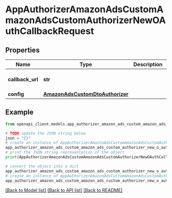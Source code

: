 # AppAuthorizerAmazonAdsCustomAmazonAdsCustomAuthorizerNewOAuthCallbackRequest


## Properties

Name | Type | Description | Notes
------------ | ------------- | ------------- | -------------
**callback_url** | **str** |  | [optional] [default to 'https://my.app.com/callback?code=aaaaBBBBccc1234']
**config** | [**AmazonAdsCustomDtoAuthorizer**](AmazonAdsCustomDtoAuthorizer.md) |  | [optional] 

## Example

```python
from openapi_client.models.app_authorizer_amazon_ads_custom_amazon_ads_custom_authorizer_new_o_auth_callback_request import AppAuthorizerAmazonAdsCustomAmazonAdsCustomAuthorizerNewOAuthCallbackRequest

# TODO update the JSON string below
json = "{}"
# create an instance of AppAuthorizerAmazonAdsCustomAmazonAdsCustomAuthorizerNewOAuthCallbackRequest from a JSON string
app_authorizer_amazon_ads_custom_amazon_ads_custom_authorizer_new_o_auth_callback_request_instance = AppAuthorizerAmazonAdsCustomAmazonAdsCustomAuthorizerNewOAuthCallbackRequest.from_json(json)
# print the JSON string representation of the object
print(AppAuthorizerAmazonAdsCustomAmazonAdsCustomAuthorizerNewOAuthCallbackRequest.to_json())

# convert the object into a dict
app_authorizer_amazon_ads_custom_amazon_ads_custom_authorizer_new_o_auth_callback_request_dict = app_authorizer_amazon_ads_custom_amazon_ads_custom_authorizer_new_o_auth_callback_request_instance.to_dict()
# create an instance of AppAuthorizerAmazonAdsCustomAmazonAdsCustomAuthorizerNewOAuthCallbackRequest from a dict
app_authorizer_amazon_ads_custom_amazon_ads_custom_authorizer_new_o_auth_callback_request_from_dict = AppAuthorizerAmazonAdsCustomAmazonAdsCustomAuthorizerNewOAuthCallbackRequest.from_dict(app_authorizer_amazon_ads_custom_amazon_ads_custom_authorizer_new_o_auth_callback_request_dict)
```
[[Back to Model list]](../README.md#documentation-for-models) [[Back to API list]](../README.md#documentation-for-api-endpoints) [[Back to README]](../README.md)


